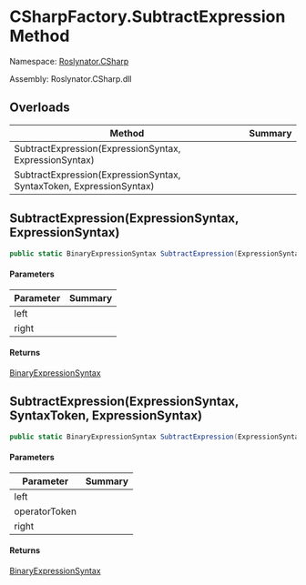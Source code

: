 # CSharpFactory\.SubtractExpression Method

Namespace: [Roslynator.CSharp](../../README.md)

Assembly: Roslynator\.CSharp\.dll

## Overloads

| Method | Summary |
| ------ | ------- |
| SubtractExpression\(ExpressionSyntax, ExpressionSyntax\) | |
| SubtractExpression\(ExpressionSyntax, SyntaxToken, ExpressionSyntax\) | |

## SubtractExpression\(ExpressionSyntax, ExpressionSyntax\)

```csharp
public static BinaryExpressionSyntax SubtractExpression(ExpressionSyntax left, ExpressionSyntax right)
```

#### Parameters

| Parameter | Summary |
| --------- | ------- |
| left | |
| right | |

#### Returns

[BinaryExpressionSyntax](https://docs.microsoft.com/en-us/dotnet/api/microsoft.codeanalysis.csharp.syntax.binaryexpressionsyntax)


## SubtractExpression\(ExpressionSyntax, SyntaxToken, ExpressionSyntax\)

```csharp
public static BinaryExpressionSyntax SubtractExpression(ExpressionSyntax left, SyntaxToken operatorToken, ExpressionSyntax right)
```

#### Parameters

| Parameter | Summary |
| --------- | ------- |
| left | |
| operatorToken | |
| right | |

#### Returns

[BinaryExpressionSyntax](https://docs.microsoft.com/en-us/dotnet/api/microsoft.codeanalysis.csharp.syntax.binaryexpressionsyntax)


